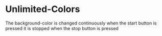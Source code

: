 # Unlimited-Colors
The background-color is changed continuously when the start button is pressed
it is stopped when the stop button is pressed
